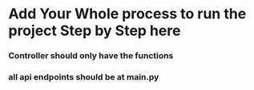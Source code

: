 # Add Your Whole process to run the project Step by Step here

### Controller should only have the functions
### all api endpoints should be at main.py
